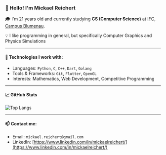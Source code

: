 ### 👋 Hello! I'm Mickael Reichert

🎓 I'm 21 years old and currently studying **CS (Computer Science)** at [IFC, Campus Blumenau](https://blumenau.ifc.edu.br/).

💡 I like programming in general, but specifically Computer Graphics and Physics Simulations  

---

#### 🔧 Technologies I work with:
- Languages: `Python`, `C`, `C++`, `Dart`, `Golang`
- Tools & Frameworks: `Git`, `Flutter`, `OpenGL`
- Interests: Mathematics, Web Development, Competitive Programming

---

#### 📈 GitHub Stats

![Top Langs](https://github-readme-stats.vercel.app/api/top-langs/?username=mickaelrei&layout=compact&theme=dracula)

---

#### 📫 Contact me:
- Email: `mickael.reichert@gmail.com`
- LinkedIn: [https://www.linkedin.com/in/mickaelreichert/](https://www.linkedin.com/in/mickaelreichert/)
